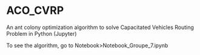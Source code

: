 # ACO_CVRP
An ant colony optimization algorithm to solve Capacitated Vehicles Routing Problem in Python (Jupyter)

To see the algorithm, go to Notebook>Notebook_Groupe_7.ipynb
